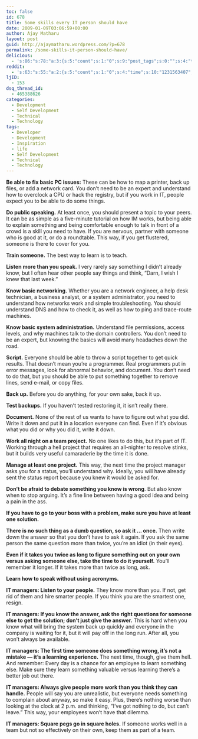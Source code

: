 ```yaml
---
toc: false
id: 678
title: Some skills every IT person should have
date: 2009-01-09T03:06:59+00:00
author: Ajay Matharu
layout: post
guid: http://ajaymatharu.wordpress.com/?p=678
permalink: /some-skills-it-person-should-have/
delicious:
  - 's:86:"s:78:"a:3:{s:5:"count";s:1:"0";s:9:"post_tags";s:0:"";s:4:"time";s:10:"1231563407";}";";'
reddit:
  - 's:63:"s:55:"a:2:{s:5:"count";s:1:"0";s:4:"time";s:10:"1231563407";}";";'
ljID:
  - 153
dsq_thread_id:
  - 465388626
categories:
  - Development
  - Self Development
  - Technical
  - Technology
tags:
  - Developer
  - Development
  - Inspiration
  - life
  - Self Development
  - Technical
  - Technology
---
```

**Be able to fix basic PC issues:** These can be how to map a printer, back up files, or add a network card. You don&#8217;t need to be an expert and understand how to overclock a CPU or hack the registry, but if you work in IT, people expect you to be able to do some things.

<p class="ArticleBody">
  <strong>Do public speaking.</strong> At least once, you should present a topic to your peers. It can be as simple as a five-minute tutorial on how IM works, but being able to explain something and being comfortable enough to talk in front of a crowd is a skill you need to have. If you are nervous, partner with someone who is good at it, or do a roundtable. This way, if you get flustered, someone is there to cover for you.
</p>

<p class="ArticleBody">
  <strong>Train someone.</strong> The best way to learn is to teach.
</p>

<p class="ArticleBody">
  <strong>Listen more than you speak.</strong> I very rarely say something I didn&#8217;t already know, but I often hear other people say things and think, &#8220;Darn, I wish I knew that last week.&#8221;
</p>

<p class="ArticleBody">
  <strong>Know basic networking.</strong> Whether you are a network engineer, a help desk technician, a business analyst, or a system administrator, you need to understand how networks work and simple troubleshooting. You should understand DNS and how to check it, as well as how to ping and trace-route machines.
</p>

<p class="ArticleBody">
  <strong>Know basic system administration.</strong> Understand file permissions, access levels, and why machines talk to the domain controllers. You don&#8217;t need to be an expert, but knowing the basics will avoid many headaches down the road.
</p>

<p class="ArticleBody">
  <p class="ArticleBody">
    <strong>Script.</strong> Everyone should be able to throw a script together to get quick results. That doesn&#8217;t mean you&#8217;re a programmer. Real programmers put in error messages, look for abnormal behavior, and document. You don&#8217;t need to do that, but you should be able to put something together to remove lines, send e-mail, or copy files.
  </p>
  
  <p class="ArticleBody">
    <strong>Back up.</strong> Before you do anything, for your own sake, back it up.
  </p>
  
  <p class="ArticleBody">
    <strong>Test backups.</strong> If you haven&#8217;t tested restoring it, it isn&#8217;t really there.
  </p>
  
  <p class="ArticleBody">
    <strong>Document.</strong> None of the rest of us wants to have to figure out what you did. Write it down and put it in a location everyone can find. Even if it&#8217;s obvious what you did or why you did it, write it down.
  </p>
  
  <p class="ArticleBody">
    <span class="artText"><strong>Work all night on a team project.</strong> No one likes to do this, but it&#8217;s part of IT. Working through a hell project that requires an all-nighter to resolve stinks, but it builds very useful camaraderie by the time it is done.</span>
  </p>
  
  <p class="ArticleBody">
    <span class="artText"><strong>Manage at least one project.</strong> This way, the next time the project manager asks you for a status, you&#8217;ll understand why. Ideally, you will have already sent the status report because you knew it would be asked for.</span>
  </p>
  
  <p class="ArticleBody">
    <strong>Don&#8217;t be afraid to debate something you know is wrong</strong>. But also know when to stop arguing. It&#8217;s a fine line between having a good idea and being a pain in the ass.
  </p>
  
  <p class="ArticleBody">
    <strong>If you have to go to your boss with a problem, make sure you have at least one solution.</strong>
  </p>
  
  <p class="ArticleBody">
    <strong>There is no such thing as a dumb question, so ask it &#8230; once.</strong> Then write down the answer so that you don&#8217;t have to ask it again. If you ask the same person the same question more than twice, you&#8217;re an idiot (in their eyes).
  </p>
  
  <p class="ArticleBody">
    <strong>Even if it takes you twice as long to figure something out on your own versus asking someone else, take the time to do it yourself.</strong> You&#8217;ll remember it longer. If it takes more than twice as long, ask.
  </p>
  
  <p class="ArticleBody">
    <strong>Learn how to speak without using acronyms.</strong>
  </p>
  
  <p class="ArticleBody">
    <strong>IT managers: Listen to your people.</strong> They know more than you. If not, get rid of them and hire smarter people. If you think you are the smartest one, resign.
  </p>
  
  <p class="ArticleBody">
    <strong>IT managers: If you know the answer, ask the right questions for someone else to get the solution; don&#8217;t just give the answer.</strong> This is hard when you know what will bring the system back up quickly and everyone in the company is waiting for it, but it will pay off in the long run. After all, you won&#8217;t always be available.
  </p>
  
  <p class="ArticleBody">
    <strong>IT managers: The first time someone does something wrong, it&#8217;s not a mistake &#8212; it&#8217;s a learning experience.</strong> The next time, though, give them hell. And remember: Every day is a chance for an employee to learn something else. Make sure they learn something valuable versus learning there&#8217;s a better job out there.
  </p>
  
  <p class="ArticleBody">
    <strong>IT managers: Always give people more work than you think they can handle.</strong> People will say you are unrealistic, but everyone needs something to complain about anyway, so make it easy. Plus, there&#8217;s nothing worse than looking at the clock at 2 p.m. and thinking, &#8220;I&#8217;ve got nothing to do, but can&#8217;t leave.&#8221; This way, your employees won&#8217;t have that dilemma.
  </p>
  
  <p class="ArticleBody">
    <strong>IT managers: Square pegs go in square holes.</strong> If someone works well in a team but not so effectively on their own, keep them as part of a team.
  </p>
  
  <p class="ArticleBody">
